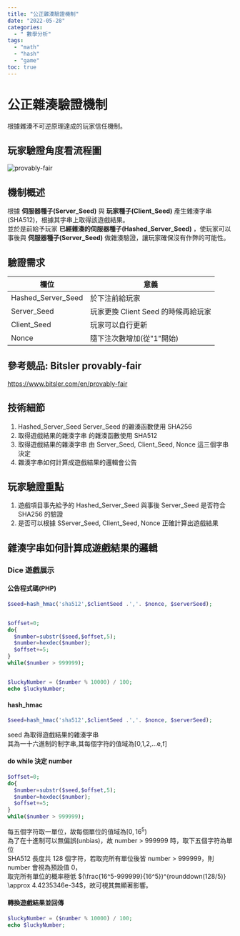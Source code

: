 ```yaml
---
title: "公正雜湊驗證機制"
date: "2022-05-28"
categories:
  - " 數學分析"
tags:
  - "math"
  - "hash"
  - "game"
toc: true
---
```


# 公正雜湊驗證機制

根據雜湊不可逆原理達成的玩家信任機制。

## 玩家驗證角度看流程圖

![provably-fair](/imgs/2022/2022-05-28/provably-fair.png)

## 機制概述

根據 **伺服器種子(Server_Seed)** 與 **玩家種子(Client_Seed)** 產生雜湊字串(SHA512)，根據其字串上取得該遊戲結果。  
並於是前給予玩家 **已經雜湊的伺服器種子(Hashed_Server_Seed)** ，使玩家可以事後與 **伺服器種子(Server_Seed)** 做雜湊驗證，讓玩家確保沒有作弊的可能性。

## 驗證需求

| 欄位               | 意義                                |
| ------------------ | ----------------------------------- |
| Hashed_Server_Seed | 於下注前給玩家                      |
| Server_Seed        | 玩家更換 Client Seed 的時候再給玩家 |
| Client_Seed        | 玩家可以自行更新                    |
| Nonce              | 隨下注次數增加(從"1"開始)           |

<!--more-->

## 參考競品: Bitsler provably-fair

https://www.bitsler.com/en/provably-fair

## 技術細節

1. Hashed_Server_Seed Server_Seed 的雜湊函數使用 SHA256
2. 取得遊戲結果的雜湊字串 的雜湊函數使用 SHA512
3. 取得遊戲結果的雜湊字串 由 Server_Seed, Client_Seed, Nonce 這三個字串決定
4. 雜湊字串如何計算成遊戲結果的邏輯會公告

## 玩家驗證重點

1. 遊戲項目事先給予的 Hashed_Server_Seed 與事後 Server_Seed 是否符合 SHA256 的驗證
2. 是否可以根據 SServer_Seed, Client_Seed, Nonce 正確計算出遊戲結果

## 雜湊字串如何計算成遊戲結果的邏輯

### Dice 遊戲展示

#### 公告程式碼(PHP)

```php
$seed=hash_hmac('sha512',$clientSeed .','. $nonce, $serverSeed);


$offset=0;
do{
  $number=substr($seed,$offset,5);
  $number=hexdec($number);
  $offset+=5;
}
while($number > 999999);


$luckyNumber = ($number % 10000) / 100;
echo $luckyNumber;
```

#### hash_hmac

```php
$seed=hash_hmac('sha512',$clientSeed .','. $nonce, $serverSeed);
```

seed 為取得遊戲結果的雜湊字串  
其為一十六進制的制字串,其每個字符的值域為[0,1,2,...e,f]

#### do while 決定 number

```php
$offset=0;
do{
  $number=substr($seed,$offset,5);
  $number=hexdec($number);
  $offset+=5;
}
while($number > 999999);
```

每五個字符取一單位，故每個單位的值域為$[0,16^5)$  
為了在十進制可以無偏誤(unbias)，故 number > 999999 時，取下五個字符為單位  
SHA512 長度共 128 個字符，若取完所有單位後皆 number > 999999，則 number 會視為預設值 0，  
取完所有單位的概率極低
$(\frac{16^5-999999}{16^5})^{rounddown(128/5)} \approx 4.4235346e-34$，故可視其無顯著影響。

#### 轉換遊戲結果並回傳

```php
$luckyNumber = ($number % 10000) / 100;
echo $luckyNumber;
```
